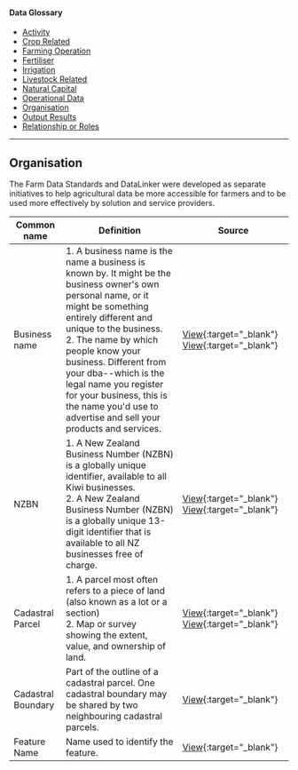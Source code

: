 <h4>Data Glossary</h4>
<ul class="sub-menu">
  <li class="menu-item"><a href="/activity">Activity</a></li>
  <li class="menu-item"><a href="/crop-related">Crop Related</a></li>
  <li class="menu-item"><a href="/farming-operation">Farming Operation</a></li>
  <li class="menu-item"><a href="/fertiliser">Fertiliser</a></li>
  <li class="menu-item"><a href="/irrigation">Irrigation</a></li>
  <li class="menu-item"><a href="/livestock-related">Livestock Related</a></li>
  <li class="menu-item"><a href="/natural-capital">Natural Capital</a></li>
  <li class="menu-item"><a href="/operational-data">Operational Data</a></li>
  <li class="menu-item"><a class="active" href="/organisation">Organisation</a></li>
  <li class="menu-item"><a href="/output-results">Output Results</a></li>
  <li class="menu-item"><a href="/relationship-or-roles">Relationship or Roles</a></li>      
</ul>
<hr>

<h2 id="datalinker">Organisation</h2>
<p>The Farm Data Standards and DataLinker were developed as separate initiatives to help agricultural data be more accessible for 
farmers and to be used more effectively by solution and service providers.</p>

| Common name  | Definition | Source |
| ------------- | ------------- | ------------- |
| Business name | 1. A business name is the name a business is known by. It might be the business owner's own personal name, or it might be something entirely different and unique to the business.<br>2. The name by which people know your business. Different from your dba--which is the legal name you register for your business, this is the name you'd use to advertise and sell your products and services. | [View](https://www.sumup.com/en-gb/invoices/dictionary/business-name/){:target="_blank"} [View](https://www.entrepreneur.com/encyclopedia/business-name){:target="_blank"} |
| NZBN | 1. A New Zealand Business Number (NZBN) is a globally unique identifier, available to all Kiwi businesses.<br>2. A New Zealand Business Number (NZBN) is a globally unique 13-digit identifier that is available to all NZ businesses free of charge. | [View](https://companies-register.companiesoffice.govt.nz/help-centre/getting-support-to-use-the-companies-register/new-zealand-business-number-nzbn/){:target="_blank"} [View](https://www.nzta.govt.nz/commercial-driving/nzbn/){:target="_blank"} |
| Cadastral Parcel |1. A parcel most often refers to a piece of land (also known as a lot or a section) <br> 2. Map or survey showing the extent, value, and ownership of land. | [View](https://certificateoftitle.nz/difference-title-and-parcel/){:target="_blank"} [View](https://github.com/Datalinker-Org/Farm-Data-Standards/blob/master/Farm%20Features%20and%20Attributes/FFADS_Definitions-and-Abbreviations.md#Definitions-and-Abbreviations){:target="_blank"} |
| Cadastral Boundary | Part of the outline of a cadastral parcel. One cadastral boundary may be shared by two neighbouring cadastral parcels. | [View](https://github.com/Datalinker-Org/Farm-Data-Standards/blob/master/Farm%20Features%20and%20Attributes/FFADS_Feature-Catalogue.md){:target="_blank"} |
| Feature Name | Name used to identify the feature. | [View](https://github.com/Datalinker-Org/Farm-Data-Standards/blob/master/Farm%20Features%20and%20Attributes/FFADS_Location-Identification_&_Spatial-Attributes.md#Location-Identification){:target="_blank"} |


